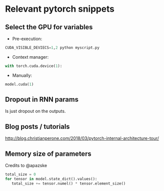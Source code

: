 # Relevant pytorch snippets

## Select the GPU for variables

- Pre-execution: 
```python
CUDA_VISIBLE_DEVIECS=1,2 python myscript.py
```
- Context manager: 
```python
with torch.cuda.device(1):
```
- Manually: 
```python
model.cuda(1)
```

## Dropout in RNN params

Is just dropout on the outputs.

## Blog posts / tutorials

http://blog.christianperone.com/2018/03/pytorch-internal-architecture-tour/

## Memory size of parameters
Credits to @apazske
```python
total_size = 0
for tensor in model.state_dict().values():
   total_size += tensor.numel() * tensor.element_size()
```
